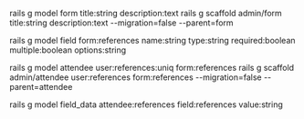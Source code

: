 rails g model form title:string description:text
rails g scaffold admin/form title:string description:text --migration=false --parent=form

rails g model field form:references name:string type:string required:boolean multiple:boolean options:string

rails g model attendee user:references:uniq form:references
rails g scaffold admin/attendee user:references form:references --migration=false --parent=attendee

rails g model field_data attendee:references field:references value:string